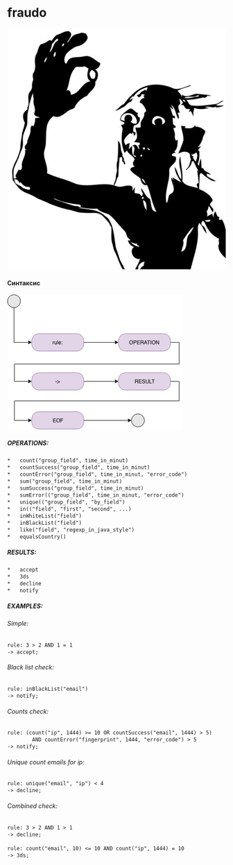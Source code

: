 # fraudo

![alt text](logo.jpg)

#### Синтаксис

![alt text](syntax.png)

##### OPERATIONS:
~~~~
*   count("group_field", time_in_minut)
*   countSuccess("group_field", time_in_minut)
*   countError("group_field", time_in_minut, "error_code")
*   sum("group_field", time_in_minut)
*   sumSuccess("group_field", time_in_minut)
*   sumError(("group_field", time_in_minut, "error_code")
*   unique(("group_field", "by_field")
*   in(("field", "first", "second", ...)
*   inWhiteList("field")
*   inBlackList("field")
*   like("field", "regexp_in_java_style")
*   equalsCountry()
~~~~
##### RESULTS:
~~~~
*   accept 
*   3ds
*   decline
*   notify
~~~~
##### EXAMPLES:
###### Simple:
~~~~
rule: 3 > 2 AND 1 = 1
-> accept;
~~~~
###### Black list check:
~~~~
rule: inBlackList("email")
-> notify;
~~~~
###### Counts check:
~~~~
rule: (count("ip", 1444) >= 10 OR countSuccess("email", 1444) > 5)
        AND countError("fingerprint", 1444, "error_code") > 5
-> notify;
~~~~
###### Unique count emails for ip:
~~~~
rule: unique("email", "ip") < 4
-> decline;
~~~~
###### Combined check:
~~~~
rule: 3 > 2 AND 1 > 1
-> decline;

rule: count("email", 10) <= 10 AND count("ip", 1444) = 10
-> 3ds;
~~~~